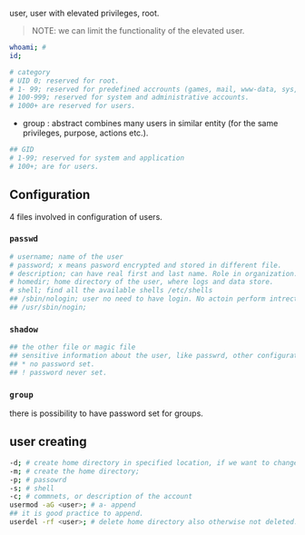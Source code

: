 user, user with elevated privileges, root.

> NOTE: we can limit the functionality of the elevated user.

```bash
whoami; # 
id;

# category
# UID 0; reserved for root.
# 1- 99; reserved for predefined accrounts (games, mail, www-data, sys, bin).
# 100-999; reserved for system and administrative accounts.
# 1000+ are reserved for users.
```

- group : abstract combines many users in similar entity (for the same privileges, purpose, actions etc.).

```bash
## GID
# 1-99; reserved for system and application
# 100+; are for users.
```

## Configuration

4 files involved in configuration of users.

### `passwd`

```bash
# username; name of the user
# password; x means pasword encrypted and stored in different file.
# description; can have real first and last name. Role in organization.
# homedir; home directory of the user, where logs and data store.
# shell; find all the available shells /etc/shells
## /sbin/nologin; user no need to have login. No actoin perform intrectively.
## /usr/sbin/nogin;
```

### `shadow`

```bash
## the other file or magic file
## sensitive information about the user, like passwrd, other configuration.
## * no password set.
## ! password never set.
```

### `group`

there is possibility to have password set for groups.

## user creating

```bash
-d; # create home directory in specified location, if we want to change.
-m; # create the home directory;
-p; # passowrd
-s; # shell
-c; # commnets, or description of the account
usermod -aG <user>; # a- append
## it is good practice to append.
userdel -rf <user>; # delete home directory also otherwise not deleted.
```